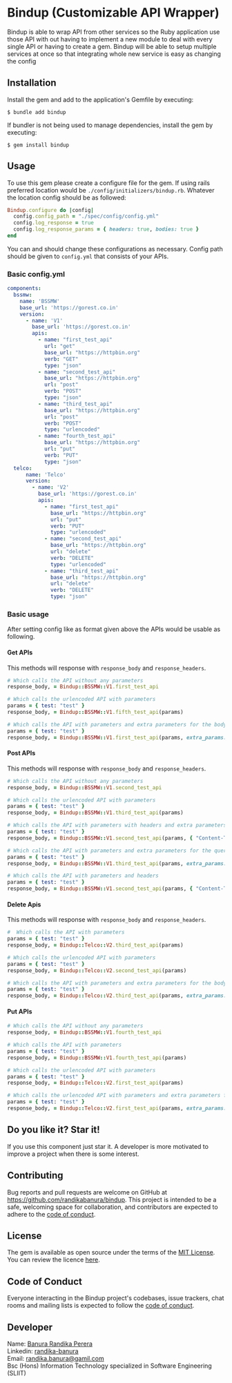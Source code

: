 # Bindup (Customizable API Wrapper)

Bindup is able to wrap API from other services so the Ruby application
use those API with out having to implement a new module to deal with
every single API or having to create a gem. Bindup will be able to
setup multiple services at once so that integrating whole new service
is easy as changing the config

## Installation

Install the gem and add to the application's Gemfile by executing:

    $ bundle add bindup

If bundler is not being used to manage dependencies, install the gem by executing:

    $ gem install bindup

## Usage

To use this gem please create a configure file for the gem. If using rails 
preferred location would be `./config/initializers/bindup.rb`. Whatever the location
config should be as followed:

```ruby
Bindup.configure do |config|
  config.config_path = "./spec/config/config.yml"
  config.log_response = true
  config.log_response_params = { headers: true, bodies: true }
end
```

You can and should change these configurations as necessary. Config path should be given to
`config.yml` that consists of your APIs.

### Basic config.yml

```yaml
components:
  bssmw:
    name: 'BSSMW'
    base_url: 'https://gorest.co.in'
    version:
      - name: 'V1'
        base_url: 'https://gorest.co.in'
        apis:
          - name: "first_test_api"
            url: "get"
            base_url: "https://httpbin.org"
            verb: "GET"
            type: "json"
          - name: "second_test_api"
            base_url: "https://httpbin.org"
            url: "post"
            verb: "POST"
            type: "json"
          - name: "third_test_api"
            base_url: "https://httpbin.org"
            url: "post"
            verb: "POST"
            type: "urlencoded"
          - name: "fourth_test_api"
            base_url: "https://httpbin.org"
            url: "put"
            verb: "PUT"
            type: "json"
  telco:
      name: 'Telco'
      version:
        - name: 'V2'
          base_url: 'https://gorest.co.in'
          apis:
            - name: "first_test_api"
              base_url: "https://httpbin.org"
              url: "put"
              verb: "PUT"
              type: "urlencoded"
            - name: "second_test_api"
              base_url: "https://httpbin.org"
              url: "delete"
              verb: "DELETE"
              type: "urlencoded"
            - name: "third_test_api"
              base_url: "https://httpbin.org"
              url: "delete"
              verb: "DELETE"
              type: "json"
```

### Basic usage

After setting config like as format given above the APIs would be usable as following.

#### Get APIs

This methods will response with `response_body` and `response_headers`.

```ruby
# Which calls the API without any parameters
response_body, = Bindup::BSSMW::V1.first_test_api

# Which calls the urlencoded API with parameters
params = { test: "test" }
response_body, = Bindup::BSSMW::V1.fifth_test_api(params)

# Which calls the API with parameters and extra parameters for the body
params = { test: "test" }
response_body, = Bindup::BSSMW::V1.first_test_api(params, extra_params: params)
```

#### Post APIs

This methods will response with `response_body` and `response_headers`.

```ruby
# Which calls the API without any parameters
response_body, = Bindup::BSSMW::V1.second_test_api

# Which calls the urlencoded API with parameters
params = { test: "test" }
response_body, = Bindup::BSSMW::V1.third_test_api(params)

# Which calls the API with parameters with headers and extra parameters for the query params
params = { test: "test" }
response_body, = Bindup::BSSMW::V1.second_test_api(params, { "Content-Type": "application/test" }, extra_params: params)

# Which calls the API with parameters and extra parameters for the query params
params = { test: "test" }
response_body, = Bindup::BSSMW::V1.third_test_api(params, extra_params: params)

# Which calls the API with parameters and headers
params = { test: "test" }
response_body, = Bindup::BSSMW::V1.second_test_api(params, { "Content-Type": "application/test" })
```

#### Delete Apis

This methods will response with `response_body` and `response_headers`.

```ruby
#  Which calls the API with parameters
params = { test: "test" }
response_body, = Bindup::Telco::V2.third_test_api(params)

# Which calls the urlencoded API with parameters
params = { test: "test" }
response_body, = Bindup::Telco::V2.second_test_api(params)

# Which calls the API with parameters and extra parameters for the body
params = { test: "test" }
response_body, = Bindup::Telco::V2.third_test_api(params, extra_params: params)
```

#### Put APIs

```ruby
# Which calls the API without any parameters
response_body, = Bindup::BSSMW::V1.fourth_test_api

# Which calls the API with parameters
params = { test: "test" }
response_body, = Bindup::BSSMW::V1.fourth_test_api(params)

# Which calls the urlencoded API with parameters
params = { test: "test" }
response_body, = Bindup::Telco::V2.first_test_api(params)

# Which calls the urlencoded API with parameters and extra parameters for the query params
params = { test: "test" }
response_body, = Bindup::Telco::V2.first_test_api(params, extra_params: params)
```

## Do you like it? Star it!

If you use this component just star it. A developer is more motivated to improve a project when there is some interest.

## Contributing

Bug reports and pull requests are welcome on GitHub at https://github.com/randikabanura/bindup. This project is intended to be a safe, welcoming space for collaboration, and contributors are expected to adhere to the [code of conduct](https://github.com/randikabanura/bindup/blob/master/CODE_OF_CONDUCT.md).

## License

The gem is available as open source under the terms of the [MIT License](https://opensource.org/licenses/MIT). You can review the licence [here](./LICENSE.txt).

## Code of Conduct

Everyone interacting in the Bindup project's codebases, issue trackers, chat rooms and mailing lists is expected to follow the [code of conduct](https://github.com/[USERNAME]/bindup/blob/master/CODE_OF_CONDUCT.md).

## Developer

Name: [Banura Randika Perera](https://github.com/randikabanura) <br/>
Linkedin: [randika-banura](https://www.linkedin.com/in/randika-banura/) <br/>
Email: [randika.banura@gamil.com](mailto:randika.banura@gamil.com) <br/>
Bsc (Hons) Information Technology specialized in Software Engineering (SLIIT) <br/>